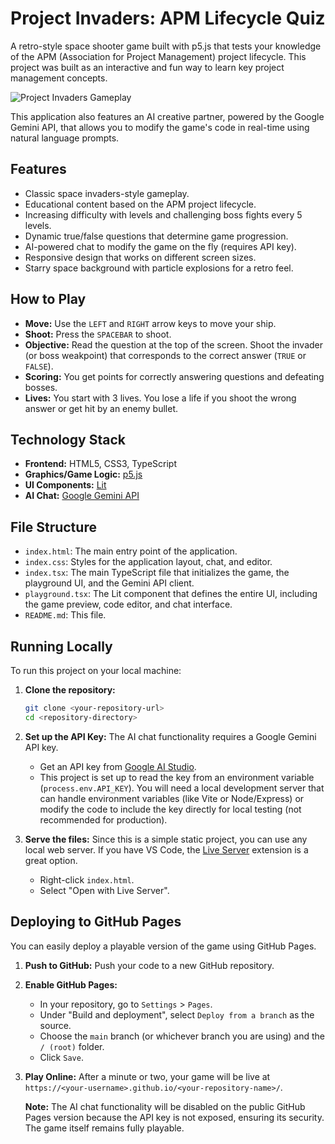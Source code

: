 # 
# Project Invaders: APM Lifecycle Quiz

A retro-style space shooter game built with p5.js that tests your knowledge of the APM (Association for Project Management) project lifecycle. This project was built as an interactive and fun way to learn key project management concepts.

![Project Invaders Gameplay](https://storage.googleapis.com/genai-assets/images/project_invaders.gif)

This application also features an AI creative partner, powered by the Google Gemini API, that allows you to modify the game's code in real-time using natural language prompts.

## Features

-   Classic space invaders-style gameplay.
-   Educational content based on the APM project lifecycle.
-   Increasing difficulty with levels and challenging boss fights every 5 levels.
-   Dynamic true/false questions that determine game progression.
-   AI-powered chat to modify the game on the fly (requires API key).
-   Responsive design that works on different screen sizes.
-   Starry space background with particle explosions for a retro feel.

## How to Play

-   **Move:** Use the `LEFT` and `RIGHT` arrow keys to move your ship.
-   **Shoot:** Press the `SPACEBAR` to shoot.
-   **Objective:** Read the question at the top of the screen. Shoot the invader (or boss weakpoint) that corresponds to the correct answer (`TRUE` or `FALSE`).
-   **Scoring:** You get points for correctly answering questions and defeating bosses.
-   **Lives:** You start with 3 lives. You lose a life if you shoot the wrong answer or get hit by an enemy bullet.

## Technology Stack

-   **Frontend:** HTML5, CSS3, TypeScript
-   **Graphics/Game Logic:** [p5.js](https://p5js.org/)
-   **UI Components:** [Lit](https://lit.dev/)
-   **AI Chat:** [Google Gemini API](https://ai.google.dev/)

## File Structure

-   `index.html`: The main entry point of the application.
-   `index.css`: Styles for the application layout, chat, and editor.
-   `index.tsx`: The main TypeScript file that initializes the game, the playground UI, and the Gemini API client.
-   `playground.tsx`: The Lit component that defines the entire UI, including the game preview, code editor, and chat interface.
-   `README.md`: This file.

## Running Locally

To run this project on your local machine:

1.  **Clone the repository:**
    ```bash
    git clone <your-repository-url>
    cd <repository-directory>
    ```

2.  **Set up the API Key:**
    The AI chat functionality requires a Google Gemini API key.
    -   Get an API key from [Google AI Studio](https://aistudio.google.com/app/apikey).
    -   This project is set up to read the key from an environment variable (`process.env.API_KEY`). You will need a local development server that can handle environment variables (like Vite or Node/Express) or modify the code to include the key directly for local testing (not recommended for production).

3.  **Serve the files:**
    Since this is a simple static project, you can use any local web server. If you have VS Code, the [Live Server](https://marketplace.visualstudio.com/items?itemName=ritwickdey.LiveServer) extension is a great option.
    -   Right-click `index.html`.
    -   Select "Open with Live Server".

## Deploying to GitHub Pages

You can easily deploy a playable version of the game using GitHub Pages.

1.  **Push to GitHub:** Push your code to a new GitHub repository.

2.  **Enable GitHub Pages:**
    -   In your repository, go to `Settings` > `Pages`.
    -   Under "Build and deployment", select `Deploy from a branch` as the source.
    -   Choose the `main` branch (or whichever branch you are using) and the `/ (root)` folder.
    -   Click `Save`.

3.  **Play Online:**
    After a minute or two, your game will be live at `https://<your-username>.github.io/<your-repository-name>/`.

    **Note:** The AI chat functionality will be disabled on the public GitHub Pages version because the API key is not exposed, ensuring its security. The game itself remains fully playable.
